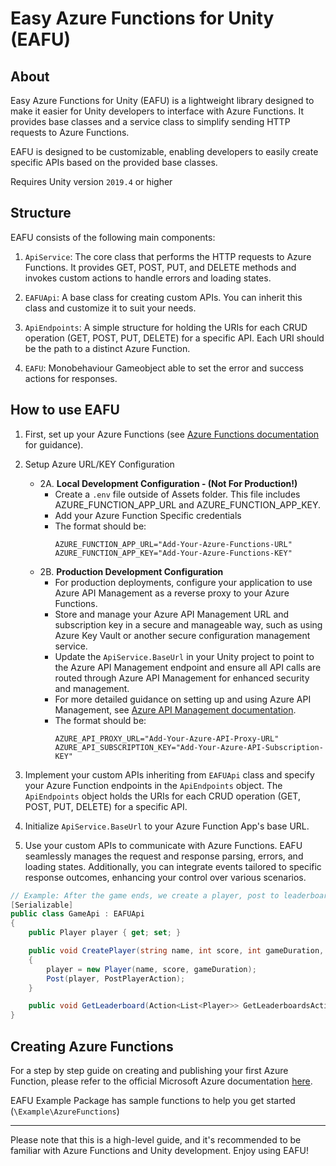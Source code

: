 # Easy Azure Functions for Unity (EAFU)

## About

Easy Azure Functions for Unity (EAFU) is a lightweight library designed to make it easier for Unity developers to interface with Azure Functions. It provides base classes and a service class to simplify sending HTTP requests to Azure Functions.

EAFU is designed to be customizable, enabling developers to easily create specific APIs based on the provided base classes.

Requires Unity version `2019.4` or higher

## Structure
EAFU consists of the following main components:

1. `ApiService`: The core class that performs the HTTP requests to Azure Functions. It provides GET, POST, PUT, and DELETE methods and invokes custom actions to handle errors and loading states.

2. `EAFUApi`: A base class for creating custom APIs. You can inherit this class and customize it to suit your needs.

3. `ApiEndpoints`: A simple structure for holding the URIs for each CRUD operation (GET, POST, PUT, DELETE) for a specific API. Each URI should be the path to a distinct Azure Function.

4. `EAFU`: Monobehaviour Gameobject able to set the error and success actions for responses.

## How to use EAFU

1. First, set up your Azure Functions (see [Azure Functions documentation](https://docs.microsoft.com/en-us/azure/azure-functions/) for guidance).

2. Setup Azure URL/KEY Configuration
    
    - 2A. **Local Development Configuration - (Not For Production!)** 
        - Create a `.env` file outside of Assets folder. This file includes AZURE_FUNCTION_APP_URL and AZURE_FUNCTION_APP_KEY.
        - Add your Azure Function Specific credentials
        - The format should be:
            ```
            AZURE_FUNCTION_APP_URL="Add-Your-Azure-Functions-URL"
            AZURE_FUNCTION_APP_KEY="Add-Your-Azure-Functions-KEY"
            ```
    - 2B. **Production Development Configuration** 
        - For production deployments, configure your application to use Azure API Management as a reverse proxy to your Azure Functions.
        - Store and manage your Azure API Management URL and subscription key in a secure and manageable way, such as using Azure Key Vault or another secure configuration management service.
        - Update the `ApiService.BaseUrl` in your Unity project to point to the Azure API Management endpoint and ensure all API calls are routed through Azure API Management for enhanced security and management.
        - For more detailed guidance on setting up and using Azure API Management, see [Azure API Management documentation](https://docs.microsoft.com/en-us/azure/api-management/).
        - The format should be:
            ```
            AZURE_API_PROXY_URL="Add-Your-Azure-API-Proxy-URL"
            AZURE_API_SUBSCRIPTION_KEY="Add-Your-Azure-API-Subscription-KEY"
            ```

3. Implement your custom APIs inheriting from `EAFUApi` class and specify your Azure Function endpoints in the `ApiEndpoints` object. The `ApiEndpoints` object holds the URIs for each CRUD operation (GET, POST, PUT, DELETE) for a specific API.

4. Initialize `ApiService.BaseUrl` to your Azure Function App's base URL.

5. Use your custom APIs to communicate with Azure Functions. EAFU seamlessly manages the request and response parsing, errors, and loading states. Additionally, you can integrate events tailored to specific response outcomes, enhancing your control over various scenarios.

```csharp
// Example: After the game ends, we create a player, post to leaderboards, and execute an action from the response
[Serializable]
public class GameApi : EAFUApi
{
    public Player player { get; set; }

    public void CreatePlayer(string name, int score, int gameDuration, Action<object> PostPlayerAction)
    {
        player = new Player(name, score, gameDuration);
        Post(player, PostPlayerAction);
    }

    public void GetLeaderboard(Action<List<Player>> GetLeaderboardsAction) => Get(GetLeaderboardsAction);
}
```

## Creating Azure Functions

For a step by step guide on creating and publishing your first Azure Function, please refer to the official Microsoft Azure documentation [here](https://docs.microsoft.com/en-us/azure/azure-functions/create-first-function-vs-code-csharp).

EAFU Example Package has sample functions to help you get started (`\Example\AzureFunctions`)

---

Please note that this is a high-level guide, and it's recommended to be familiar with Azure Functions and Unity development. Enjoy using EAFU!
